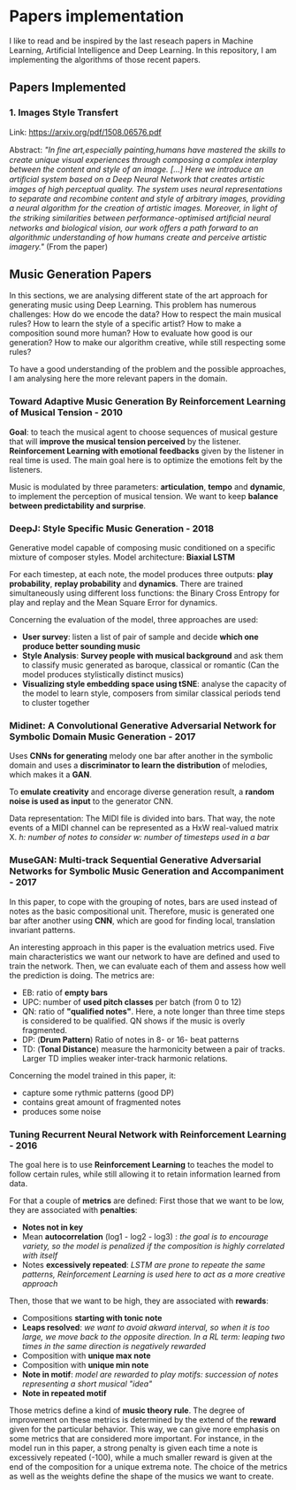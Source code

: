 # Papers implementation

I like to read and be inspired by the last reseach papers in Machine Learning, Artificial Intelligence and Deep Learning. 
In this repository, I am implementing the algorithms of those recent papers. 

## Papers Implemented 

### 1. Images Style Transfert

Link:  https://arxiv.org/pdf/1508.06576.pdf

Abstract: *"In ﬁne art,especially painting,humans have mastered the skills to create unique visual experiences through composing a complex interplay between the content and style of an image. [...] Here we introduce an artiﬁcial system based on a Deep Neural Network that creates artistic images of high perceptual quality. The system uses neural representations to separate and recombine content and style of arbitrary images, providing a neural algorithm for the creation of artistic images. Moreover, in light of the striking similarities between performance-optimised artiﬁcial neural networks and biological vision, our work offers a path forward to an algorithmic understanding of how humans create and perceive artistic imagery."* (From the paper)

## Music Generation Papers

In this sections, we are analysing different state of the art approach for generating music using Deep Learning. This problem has numerous challenges: How do we encode the data? How to respect the main musical rules? How to learn the style of a specific artist? How to make a composition sound more human? How to evaluate how good is our generation? How to make our algorithm creative, while still respecting some rules? 

To have a good understanding of the problem and the possible approaches, I am analysing here the more relevant papers in the domain.

### Toward Adaptive Music Generation By Reinforcement Learning of Musical Tension - 2010

**Goal**: to teach the musical agent to choose sequences of musical gesture that will **improve the musical tension perceived** by the listener. **Reinforcement Learning with emotional feedbacks** given by the listener in real time is used. The main goal here is to optimize the emotions felt by the listeners. 

Music is modulated by three parameters: **articulation**, **tempo** and **dynamic**, to implement the perception of musical tension. We want to keep **balance between predictability and surprise**.

### DeepJ: Style Specific Music Generation - 2018

Generative model capable of composing music conditioned on a specific mixture of composer styles. 
Model architecture: **Biaxial LSTM**

For each timestep, at each note, the model produces three outputs: **play probability**, **replay probability** and **dynamics**. There are trained simultaneously using different loss functions: the Binary Cross Entropy for play and replay and the Mean Square Error for dynamics. 

Concerning the evaluation of the model, three approaches are used:
- **User survey**: listen a list of pair of sample and decide **which one produce better sounding music**
- **Style Analysis**: **Survey people with musical background** and ask them to classify music generated as baroque, classical or romantic (Can the model produces stylistically distinct musics)
- **Visualizing style embedding space using tSNE**: analyse the capacity of the model to learn style, composers from similar classical periods tend to cluster together 

### Midinet: A Convolutional Generative Adversarial Network for Symbolic Domain Music Generation - 2017

Uses **CNNs for generating** melody one bar after another in the symbolic domain and uses a **discriminator to learn the distribution** of melodies, which makes it a **GAN**. 

To **emulate creativity** and encorage diverse generation result, a **random noise is used as input** to the generator CNN.

Data representation: The MIDI file is divided into bars. That way, the note events of a MIDI channel can be represented as a HxW real-valued matrix X. *h: number of notes to consider* *w: number of timesteps used in a bar*

### MuseGAN: Multi-track Sequential Generative Adversarial Networks for Symbolic Music Generation and Accompaniment - 2017

In this paper, to cope with the grouping of notes, bars are used instead of notes as the basic compositional unit. Therefore, music is generated one bar after another using **CNN**, which are good for finding local, translation invariant patterns.

An interesting approach in this paper is the evaluation metrics used. Five main characteristics we want our network to have are defined and used to train the network. Then, we can evaluate each of them and assess how well the prediction is doing. The metrics are:
- EB: ratio of **empty bars**
- UPC: number of **used pitch classes** per batch (from 0 to 12)
- QN: ratio of **"qualified notes"**. Here, a note longer than three time steps is considered to be qualified. QN shows if the music is overly fragmented.
- DP: (**Drum Pattern**) Ratio of notes in 8- or 16- beat patterns
- TD: (**Tonal Distance**) measure the harmonicity between a pair of tracks. Larger TD implies weaker inter-track harmonic relations.

Concerning the model trained in this paper, it:
- capture some rythmic patterns (good DP)
- contains great amount of fragmented notes 
- produces some noise


### Tuning Recurrent Neural Network with Reinforcement Learning - 2016

The goal here is to use **Reinforcement Learning** to teaches the model to follow certain rules, while still allowing it to retain information learned from data.

For that a couple of **metrics** are defined: 
First those that we want to be low, they are associated with **penalties**:
- **Notes not in key**
- Mean **autocorrelation** (log1 - log2 - log3) : *the goal is to encourage variety, so the model is penalized if the composition is highly correlated with itself*
- Notes **excessively repeated**: *LSTM are prone to repeate the same patterns, Reinforcement Learning is used here to act as a more creative approach*

Then, those that we want to be high, they are associated with **rewards**:
- Compositions **starting with tonic note**
- **Leaps resolved**: *we want to avoid akward interval, so when it is too large, we move back to the opposite direction. In a RL term: leaping two times in the same direction is negatively rewarded*
- Composition with **unique max note**
- Composition with **unique min note** 
- **Note in motif**: *model are rewarded to play motifs: succession of notes representing a short musical "idea"*
- **Note in repeated motif**

Those metrics define a kind of **music theory rule**. The degree of improvement on these metrics is determined by the extend of the **reward** given for the particular behavior. This way, we can give more emphasis on some metrics that are considered more important. For instance, in the model run in this paper, a strong penalty is given each time a note is excessively repeated (-100), while a much smaller reward is given at the end of the composition for a unique extrema note. The choice of the metrics as well as the weights define the shape of the musics we want to create. 

